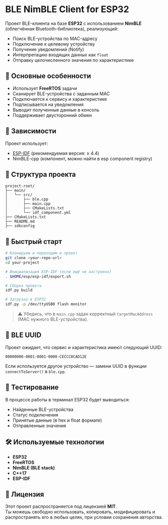 # BLE NimBLE Client for ESP32

Проект BLE-клиента на базе **ESP32** с использованием **NimBLE** (облегчённая Bluetooth-библиотека), реализующий:

- Поиск BLE-устройства по MAC-адресу
- Подключение к целевому устройству
- Получение уведомлений (Notify)
- Интерпретацию входящих данных как `float`
- Отправку целочисленного значения по характеристике

## 🧠 Основные особенности

- Использует **FreeRTOS** задачи
- Сканирует BLE-устройства с заданным MAC
- Подключается к сервису и характеристике
- Подписывается на уведомления
- Выводит полученные данные в консоль
- Поддерживает двусторонний обмен

## 🔧 Зависимости

Проект использует:

- [ESP-IDF](https://github.com/espressif/esp-idf) (рекомендуемая версия: ≥ 4.4)
- NimBLE-cpp (компонент, можно найти в esp component registry)

## 📁 Структура проекта

```
project-root/
├── main/
│   └── src/
│       ├── ble.cpp
│       ├── main.cpp
│       ├── CMakeLists.txt
│       └── idf_component.yml
├── CMakeLists.txt
├── README.md
├── sdkconfig
```

## 🚀 Быстрый старт

```bash
# Клонируем и переходим в проект
git clone <your-repo-url>
cd your-project

# Инициализация ESP-IDF (если ещё не настроено)
. $HOME/esp/esp-idf/export.sh

# Сборка проекта
idf.py build

# Загрузка в ESP32
idf.py -p /dev/ttyUSB0 flash monitor
```

> ⚠️ Убедись, что в `main.cpp` задан корректный `targetMacAddress` (MAC нужного BLE-устройства).

## 📡 BLE UUID

Проект ожидает, что сервис и характеристика имеют следующий UUID:

```
00000000-0001-0001-0000-CECCC8CAD12E
```

Если используется другое устройство — замени UUID в функции `connectToServer()` в `ble.cpp`.

## 🧪 Тестирование

В процессе работы в терминал ESP32 будет выводиться:

- Найденные BLE-устройства
- Статус подключения
- Принятые данные (в hex и float формате)
- Отправленные значения

## 🛠 Используемые технологии

- **ESP32**
- **FreeRTOS**
- **NimBLE (BLE stack)**
- **C++17**
- **ESP-IDF**

## 📜 Лицензия

Этот проект распространяется под лицензией **MIT**.  
Ты можешь свободно использовать, копировать, модифицировать и распространять его в любых целях, при условии сохранения авторства.
